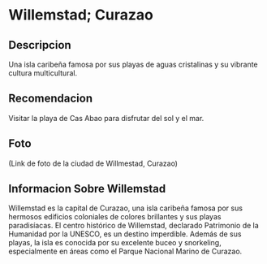 # Willemstad; Curazao

## Descripcion
Una isla caribeña famosa por sus playas de aguas cristalinas y su vibrante cultura multicultural.

## Recomendacion
Visitar la playa de Cas Abao para disfrutar del sol y el mar.

## Foto
(Link de foto de la ciudad de Willmestad, Curazao)

## Informacion Sobre Willemstad
Willemstad es la capital de Curazao, una isla caribeña famosa por sus hermosos edificios coloniales de colores brillantes y sus playas paradisíacas. 
El centro histórico de Willemstad, declarado Patrimonio de la Humanidad por la UNESCO, es un destino imperdible. Además de sus playas, la isla es conocida por su excelente buceo y snorkeling, 
especialmente en áreas como el Parque Nacional Marino de Curazao.

